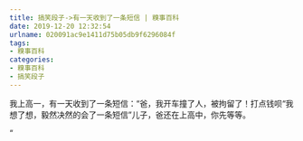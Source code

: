```yaml
---
title: 搞笑段子->有一天收到了一条短信 | 糗事百科
date: 2019-12-20 12:32:54
urlname: 020091ac9e1411d75b05db9f6296084f
tags: 
- 糗事百科
categories:
- 糗事百科
- 搞笑段子
---
```

我上高一，有一天收到了一条短信：“爸，我开车撞了人，被拘留了！打点钱呗“我想了想，毅然决然的会了一条短信”儿子，爸还在上高中，你先等等。

“


